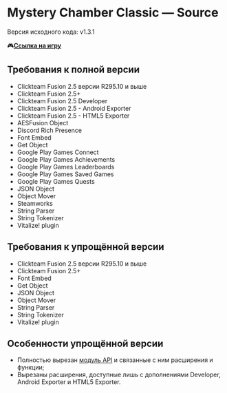 # Mystery Chamber Classic — Source
Версия исходного кода: v1.3.1

🎮[**Ссылка на игру**](https://gkproduction.github.io/games/mystery_chamber_classic/game.html)
## Требования к полной версии
- Clickteam Fusion 2.5 версии R295.10 и выше
- Clickteam Fusion 2.5+
- Clickteam Fusion 2.5 Developer
- Clickteam Fusion 2.5 - Android Exporter
- Clickteam Fusion 2.5 - HTML5 Exporter
- AESFusion Object
- Discord Rich Presence
- Font Embed
- Get Object
- Google Play Games Connect
- Google Play Games Achievements
- Google Play Games Leaderboards
- Google Play Games Saved Games
- Google Play Games Quests
- JSON Object
- Object Mover
- Steamworks
- String Parser
- String Tokenizer
- Vitalize! plugin
## Требования к упрощённой версии
- Clickteam Fusion 2.5 версии R295.10 и выше
- Clickteam Fusion 2.5+
- Font Embed
- Get Object
- JSON Object
- Object Mover
- String Parser
- String Tokenizer
- Vitalize! plugin
## Особенности упрощённой версии
- Полностью вырезан [модуль API](https://github.com/GKProduction/Collection-of-API-Clickteam-Fusion-2.5) и связанные с ним расширения и функции;
- Вырезаны расширения, доступные лишь с дополнениями Developer, Android Exporter и HTML5 Exporter.

